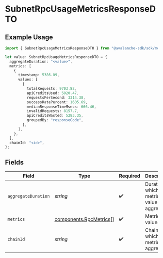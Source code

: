 # SubnetRpcUsageMetricsResponseDTO

## Example Usage

```typescript
import { SubnetRpcUsageMetricsResponseDTO } from "@avalanche-sdk/sdk/models/components";

let value: SubnetRpcUsageMetricsResponseDTO = {
  aggregateDuration: "<value>",
  metrics: [
    {
      timestamp: 5386.09,
      values: [
        {
          totalRequests: 9703.82,
          apiCreditsUsed: 5020.47,
          requestsPerSecond: 3314.38,
          successRatePercent: 1605.69,
          medianResponseTimeMsecs: 666.46,
          invalidRequests: 8157.7,
          apiCreditsWasted: 5283.35,
          groupedBy: "responseCode",
        },
      ],
    },
  ],
  chainId: "<id>",
};
```

## Fields

| Field                                                            | Type                                                             | Required                                                         | Description                                                      |
| ---------------------------------------------------------------- | ---------------------------------------------------------------- | ---------------------------------------------------------------- | ---------------------------------------------------------------- |
| `aggregateDuration`                                              | *string*                                                         | :heavy_check_mark:                                               | Duration in which the metrics value is aggregated                |
| `metrics`                                                        | [components.RpcMetrics](../../models/components/rpcmetrics.md)[] | :heavy_check_mark:                                               | Metrics values                                                   |
| `chainId`                                                        | *string*                                                         | :heavy_check_mark:                                               | ChainId for which the metrics are aggregated                     |